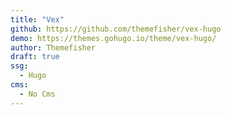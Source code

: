 ```yaml
---
title: "Vex"
github: https://github.com/themefisher/vex-hugo
demo: https://themes.gohugo.io/theme/vex-hugo/
author: Themefisher
draft: true
ssg:
  - Hugo
cms:
  - No Cms
---
```


